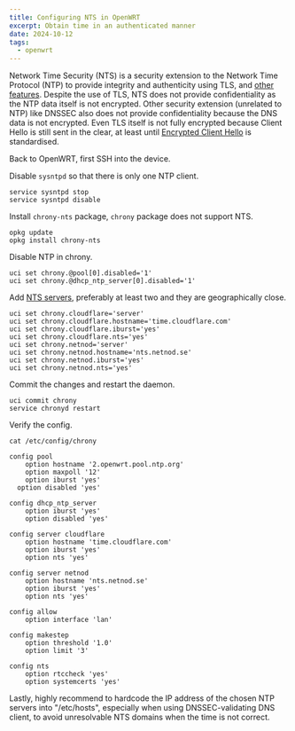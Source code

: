 ```yaml
---
title: Configuring NTS in OpenWRT
excerpt: Obtain time in an authenticated manner
date: 2024-10-12
tags:
  - openwrt
---
```


Network Time Security (NTS) is a security extension to the Network Time Protocol (NTP) to provide integrity and authenticity using TLS, and [other features](https://datatracker.ietf.org/doc/html/rfc8915#name-objectives). Despite the use of TLS, NTS does not provide confidentiality as the NTP data itself is not encrypted. Other security extension (unrelated to NTP) like DNSSEC also does not provide confidentiality because the DNS data is not encrypted. Even TLS itself is not fully encrypted because Client Hello is still sent in the clear, at least until [Encrypted Client Hello](https://blog.cloudflare.com/announcing-encrypted-client-hello/) is standardised.

Back to OpenWRT, first SSH into the device.

Disable `sysntpd` so that there is only one NTP client.

```
service sysntpd stop
service sysntpd disable
```

Install `chrony-nts` package, `chrony` package does not support NTS.

```
opkg update
opkg install chrony-nts
```

Disable NTP in chrony.

```
uci set chrony.@pool[0].disabled='1'
uci set chrony.@dhcp_ntp_server[0].disabled='1'
```

Add [NTS servers](https://github.com/jauderho/nts-servers), preferably at least two and they are geographically close.

```
uci set chrony.cloudflare='server'
uci set chrony.cloudflare.hostname='time.cloudflare.com'
uci set chrony.cloudflare.iburst='yes'
uci set chrony.cloudflare.nts='yes'
uci set chrony.netnod='server'
uci set chrony.netnod.hostname='nts.netnod.se'
uci set chrony.netnod.iburst='yes'
uci set chrony.netnod.nts='yes'
```

Commit the changes and restart the daemon.

```
uci commit chrony
service chronyd restart
```

Verify the config.

```
cat /etc/config/chrony

config pool
	option hostname '2.openwrt.pool.ntp.org'
	option maxpoll '12'
	option iburst 'yes'
  option disabled 'yes'

config dhcp_ntp_server
	option iburst 'yes'
	option disabled 'yes'

config server cloudflare
	option hostname 'time.cloudflare.com'
	option iburst 'yes'
	option nts 'yes'

config server netnod
	option hostname 'nts.netnod.se'
	option iburst 'yes'
	option nts 'yes'

config allow
	option interface 'lan'

config makestep
	option threshold '1.0'
	option limit '3'

config nts
	option rtccheck 'yes'
	option systemcerts 'yes'
```

Lastly, highly recommend to hardcode the IP address of the chosen NTP servers into "/etc/hosts", especially when using DNSSEC-validating DNS client, to avoid unresolvable NTS domains when the time is not correct.
